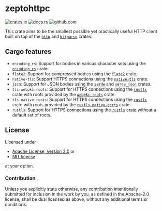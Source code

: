# zeptohttpc

[![crates.io](https://img.shields.io/crates/v/zeptohttpc.svg)](https://crates.io/crates/zeptohttpc)
[![docs.rs](https://docs.rs/zeptohttpc/badge.svg)](https://docs.rs/zeptohttpc)
[![github.com](https://github.com/adamreichold/zeptohttpc/actions/workflows/test.yaml/badge.svg)](https://github.com/adamreichold/zeptohttpc/actions/workflows/test.yaml)

This crate aims to be the smallest possible yet practically useful HTTP client built on top of the [`http`](https://docs.rs/http) and [`httparse`](https://docs.rs/httparse) crates.

## Cargo features

* `encoding_rs`: Support for bodies in various character sets using the [`encoding_rs`](https://docs.rs/encoding_rs) crate.
* `flate2`: Support for compressed bodies using the [`flate2`](https://docs.rs/flate2) crate.
* `native-tls`: Support HTTPS connections using the [`native-tls`](https://docs.rs/native-tls) crate.
* `json`: Support for JSON bodies using the [`serde`](https://docs.rs/serde) and [`serde_json`](https://docs.rs/serde_json) crates.
* `tls-webpki-roots`: Support for HTTPS connections using the [`rustls`](https://docs.rs/rustls) crate with roots provided by the [`webpki-roots`](https://docs.rs/webpki-roots) crate.
* `tls-native-roots`: Support for HTTPS connections using the [`rustls`](https://docs.rs/rustls) crate with roots provided by the [`rustls-native-certs`](https://docs.rs/rustls-native-certs) crate.
* `rustls`: Support for HTTPS connections using the [`rustls`](https://docs.rs/rustls) crate without a default set of roots.

## License

Licensed under

 * [Apache License, Version 2.0](LICENSE-APACHE) or
 * [MIT license](LICENSE-MIT)

at your option.

### Contribution

Unless you explicitly state otherwise, any contribution intentionally submitted for inclusion in the work by you, as defined in the Apache-2.0 license, shall be dual licensed as above, without any additional terms or conditions.
